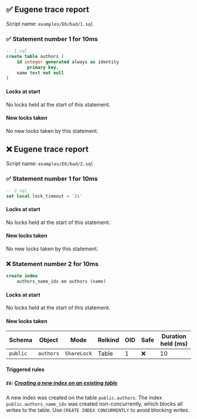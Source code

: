 ## ✅ Eugene trace report

Script name: `examples/E6/bad/1.sql`


### ✅ Statement number 1 for 10ms

```sql
-- 1.sql
create table authors (
    id integer generated always as identity
        primary key,
    name text not null
)
```

#### Locks at start

No locks held at the start of this statement.

#### New locks taken

No new locks taken by this statement.


## ❌ Eugene trace report

Script name: `examples/E6/bad/2.sql`


### ✅ Statement number 1 for 10ms

```sql
-- 2.sql
set local lock_timeout = '2s'
```

#### Locks at start

No locks held at the start of this statement.

#### New locks taken

No new locks taken by this statement.


### ❌ Statement number 2 for 10ms

```sql
create index
    authors_name_idx on authors (name)
```

#### Locks at start

No locks held at the start of this statement.

#### New locks taken

| Schema | Object | Mode | Relkind | OID | Safe | Duration held (ms) |
|--------|--------|------|---------|-----|------|--------------------|
| `public` | `authors` | `ShareLock` | Table | 1 | ❌ | 10 |

#### Triggered rules

##### `E6`: [Creating a new index on an existing table](https://kaveland.no/eugene/hints/E6/)

A new index was created on the table `public.authors`. The index `public.authors_name_idx` was created non-concurrently, which blocks all writes to the table. Use `CREATE INDEX CONCURRENTLY` to avoid blocking writes.
